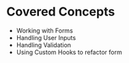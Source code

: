 # Covered Concepts

* Working with Forms
* Handling User Inputs
* Handling Validation
* Using Custom Hooks to refactor form